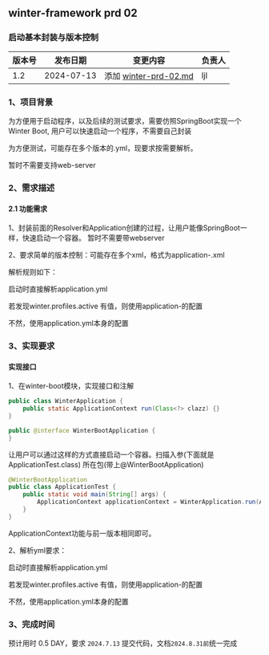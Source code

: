 ## winter-framework prd 02

### 启动基本封装与版本控制

| 版本号 | 发布日期       | 变更内容                                      | 负责人 |
|-----|------------|-------------------------------------------|-----|
| 1.2 | 2024-07-13 | 添加 [winter-prd-02.md](./winter-prd-02.md) | ljl |

### 1、项目背景

为方便用于启动程序，以及后续的测试要求，需要仿照SpringBoot实现一个Winter Boot, 用户可以快速启动一个程序，不需要自己封装

为方便测试，可能存在多个版本的.yml，现要求按需要解析。

暂时不需要支持web-server

### 2、需求描述
#### 2.1 功能需求

1、封装前面的Resolver和Application创建的过程，让用户能像SpringBoot一样，快速启动一个容器。 暂时不需要带webserver

2、要求简单的版本控制：可能存在多个xml，格式为application-<value>.xml

解析规则如下：

启动时直接解析application.yml

若发现winter.profiles.active 有值<value>，则使用application-<value>的配置

不然，使用application.yml本身的配置

### 3、实现要求
#### 实现接口

1、在winter-boot模块，实现接口和注解
```java
public class WinterApplication {
    public static ApplicationContext run(Class<?> clazz) {}
}

public @interface WinterBootApplication {
}

```

让用户可以通过这样的方式直接启动一个容器。扫描入参(下面就是ApplicationTest.class) 所在包(带上@WinterBootApplication)

```java
@WinterBootApplication
public class ApplicationTest {
    public static void main(String[] args) {
        ApplicationContext applicationContext = WinterApplication.run(ApplicationTest.class);
    }
}
```

ApplicationContext功能与前一版本相同即可。


2、解析yml要求：

启动时直接解析application.yml

若发现winter.profiles.active 有值<value>，则使用application-<value>的配置

不然，使用application.yml本身的配置

### 3、完成时间
预计用时 0.5 DAY，要求 `2024.7.13` 提交代码，文档`2024.8.31前`统一完成
